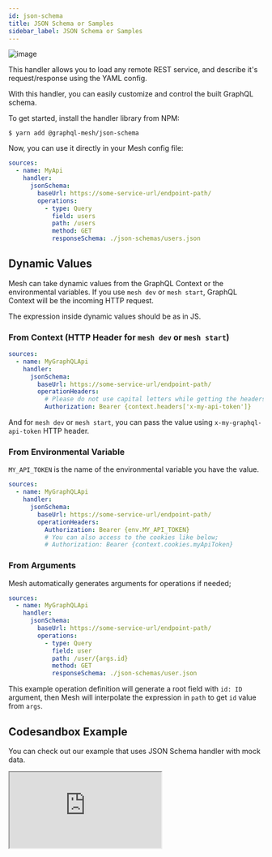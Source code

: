 ```yaml
---
id: json-schema
title: JSON Schema or Samples
sidebar_label: JSON Schema or Samples
---
```

![image](https://user-images.githubusercontent.com/20847995/79218994-11434880-7e5a-11ea-8594-08185526080f.png)

This handler allows you to load any remote REST service, and describe it's request/response using the YAML config.

With this handler, you can easily customize and control the built GraphQL schema.

To get started, install the handler library from NPM:

```
$ yarn add @graphql-mesh/json-schema
```

Now, you can use it directly in your Mesh config file:

```yml
sources:
  - name: MyApi
    handler:
      jsonSchema:
        baseUrl: https://some-service-url/endpoint-path/
        operations:
          - type: Query
            field: users
            path: /users
            method: GET
            responseSchema: ./json-schemas/users.json
```
## Dynamic Values

Mesh can take dynamic values from the GraphQL Context or the environmental variables. If you use `mesh dev` or `mesh start`, GraphQL Context will be the incoming HTTP request.

The expression inside dynamic values should be as in JS.

### From Context (HTTP Header for `mesh dev` or `mesh start`)

```yml
sources:
  - name: MyGraphQLApi
    handler:
      jsonSchema:
        baseUrl: https://some-service-url/endpoint-path/
        operationHeaders:
          # Please do not use capital letters while getting the headers
          Authorization: Bearer {context.headers['x-my-api-token']}
```

And for `mesh dev` or `mesh start`, you can pass the value using `x-my-graphql-api-token` HTTP header.

### From Environmental Variable

`MY_API_TOKEN` is the name of the environmental variable you have the value.

```yml
sources:
  - name: MyGraphQLApi
    handler:
      jsonSchema:
        baseUrl: https://some-service-url/endpoint-path/
        operationHeaders:
          Authorization: Bearer {env.MY_API_TOKEN}
          # You can also access to the cookies like below;
          # Authorization: Bearer {context.cookies.myApiToken}
```

### From Arguments

Mesh automatically generates arguments for operations if needed;

```yml
sources:
  - name: MyGraphQLApi
    handler:
      jsonSchema:
        baseUrl: https://some-service-url/endpoint-path/
        operations:
          - type: Query
            field: user
            path: /user/{args.id}
            method: GET
            responseSchema: ./json-schemas/user.json
```

This example operation definition will generate a root field with `id: ID` argument, then Mesh will interpolate the expression in `path` to get `id` value from `args`.


## Codesandbox Example

You can check out our example that uses JSON Schema handler with mock data.

<iframe
     src="https://codesandbox.io/embed/github/Urigo/graphql-mesh/tree/master/examples/json-schema-example?fontsize=14&hidenavigation=1&theme=dark&module=%2F.meshrc.yml"
     style={{width:"100%", height:"500px", border:"0", borderRadius: "4px", overflow:"hidden"}}
     title="json-schema-example"
     allow="geolocation; microphone; camera; midi; vr; accelerometer; gyroscope; payment; ambient-light-sensor; encrypted-media; usb"
     sandbox="allow-modals allow-forms allow-popups allow-scripts allow-same-origin" />

## Config API Reference

{@import ../generated-markdown/JsonSchemaHandler.generated.md}
